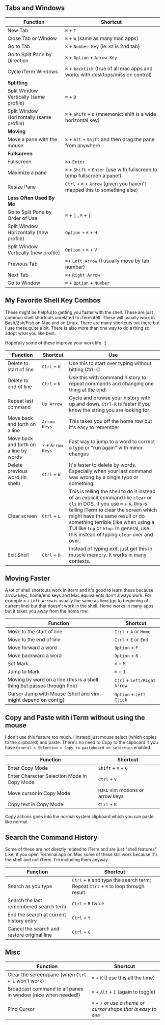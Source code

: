 ## Tabs and Windows


**Function** | **Shortcut**
-------- | --------
New Tab | `⌘` + `T`
Close Tab or Window | `⌘` + `W`  (same as many mac apps)
Go to Tab | `⌘` + `Number Key`  (ie: `⌘2` is 2nd tab)
Go to Split Pane by Direction | `⌘` + `Option` + `Arrow Key`
Cycle iTerm Windows | `⌘` + `backtick`  (true of all mac apps and works with desktops/mission control)
**Splitting** | 
Split Window Vertically (same profile) | `⌘` + `D`
Split Window Horizontally (same profile) | `⌘` + `Shift` + `D`  (mnemonic: shift is a wide horizontal key)
**Moving** |
Move a pane with the mouse | `⌘` + `Alt` + `Shift` and then drag the pane from anywhere
**Fullscreen** |
Fullscreen | `⌘`+ `Enter`
Maximize a pane | `⌘` + `Shift` + `Enter`  (use with fullscreen to temp fullscreen a pane!)
Resize Pane | `Ctrl` + `⌘` + `Arrow` (given you haven't mapped this to something else)
**Less Often Used By Me** |
Go to Split Pane by Order of Use | `⌘` + `]` , `⌘` + `[`
Split Window Horizontally (new profile) | `Option` + `⌘` + `H`
Split Window Vertically (new profile) | `Option` + `⌘` + `V`
Previous Tab | `⌘`+ `Left Arrow`  (I usually move by tab number)
Next Tab | `⌘`+ `Right Arrow`
Go to Window | `⌘` + `Option` + `Number`


## My Favorite Shell Key Combos

These might be helpful to getting you faster with the shell.
These are just common shell shortcuts unrelated to iTerm itelf.
These will usually work in Bash/Zsh/Fish on Mac and on Linux.
There are many shortcuts out there but I use these quite a bit.
There is also more than one way to do a thing so adopt what you like best.

Hopefully some of these improve your work life.  :)

**Function** | **Shortcut** | **Use**
-------- | -------- | --------
Delete to start of line | `Ctrl` + `U` | Use this to start over typing without hitting Ctrl-C
Delete to end of line | `Ctrl` + `K` | Use this with command history to repeat commands and changing one thing at the end!
Repeat last command | `Up Arrow` | Cycle and browse your history with up and down.  `Ctrl-R` is faster if you know the string you are looking for.
Move back and forth on a line | `Arrow Keys` | This takes you off the home row but it's easy to remember
Move back and forth on a line by words | `⌥` + `Arrow Keys` | Fast way to jump to a word to correct a typo or "run again" with minor changes
Delete previous word (in shell) | `Ctrl` + `W` | It's faster to delete by words.  Especially when your last command was wrong by a single typo or something.
Clear screen | `Ctrl` + `L` | This is telling the shell to do it instead of an explicit command like `clear` or `cls` in DOS.  If you use `⌘` + `K`, this is telling iTerm to clear the screen which might have the same result or do something terrible (like when using a TUI like `top` or `htop`.  In general, use this instead of typing `clear` over and over.
Exit Shell | `Ctrl` + `D` | Instead of typing exit, just get this in muscle memory.  It works in many contexts.



## Moving Faster

A lot of shell shortcuts work in iterm and it's good to learn these because arrow keys, home/end
keys and Mac equivalents don't always work.  For example `⌘` + `Left Arrow` is usually the same as `Home`
(go to beginning of current line) but that doesn't work in the shell.  Home works in many apps but it
takes you away from the home row.

**Function** | **Shortcut**
-------- | --------
Move to the start of line | `Ctrl` + `A` or `Home`
Move to the end of line | `Ctrl` + `E` or `End`
Move forward a word | `Option` + `F`
Move backward a word | `Option` + `B`
Set Mark | `⌘` + `M`
Jump to Mark | `⌘` + `J`
Moving by word on a line (this is a shell thing but passes through fine)| `Ctrl` + `Left/Right Arrow`
Cursor Jump with Mouse (shell and vim - might depend on config) | `Option` + `Left Click`


## Copy and Paste with iTerm without using the mouse

I don't use this feature too much.  I instead just mouse select (which copies to the clipboard) and paste.  There's no need to Copy to the clipboard if you have `General > Selection > Copy to pasteboard on selection` enabled.

**Function** | **Shortcut**
-------- | --------
Enter Copy Mode | `Shift` + `⌘` + `C`
Enter Character Selection Mode in Copy Mode | `Ctrl` + `V`
Move cursor in Copy Mode | `HJKL` vim motions or arrow keys
Copy text in Copy Mode | `Ctrl` + `K`

Copy actions goes into the normal system clipboard which you can paste like normal.


## Search the Command History

Some of these are not directly related to iTerm and are just "shell features".  Like, if you open Terminal.app on Mac some of these still work because it's the shell and not iTerm.  I'm including them anyway.

**Function** | **Shortcut**
-------- | --------
Search as you type | `Ctrl` + `R` and type the search term; Repeat `Ctrl` + `R` to loop through result
Search the last remembered search term | `Ctrl` + `R` twice
End the search at current history entry  | `Ctrl` + `Y`
Cancel the search and restore original line | `Ctrl` + `G`

## Misc

**Function** | **Shortcut**
-------- | --------
Clear the screen/pane (when `Ctrl + L` won't work) | `⌘` + `K`  (I use this all the time)
Broadcast command to all panes in window (nice when needed!) | `⌘` + `Alt` +  `I` (again to toggle)
Find Cursor | `⌘` + `/`  _or use a theme or cursor shape that is easy to see_